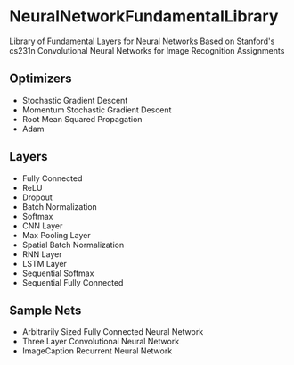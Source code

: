 # NeuralNetworkFundamentalLibrary
Library of Fundamental Layers for Neural Networks
Based on Stanford's cs231n Convolutional Neural Networks for Image Recognition Assignments
## Optimizers
  - Stochastic Gradient Descent
  - Momentum Stochastic Gradient Descent
  - Root Mean Squared Propagation
  - Adam
## Layers
  - Fully Connected 
  - ReLU
  - Dropout
  - Batch Normalization
  - Softmax
  - CNN Layer
  - Max Pooling Layer
  - Spatial Batch Normalization
  - RNN Layer
  - LSTM Layer
  - Sequential Softmax
  - Sequential Fully Connected
## Sample Nets
  - Arbitrarily Sized Fully Connected Neural Network 
  - Three Layer Convolutional Neural Network
  - ImageCaption Recurrent Neural Network
  
